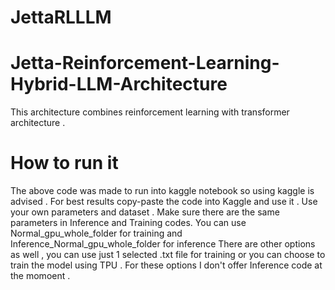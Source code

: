 # JettaRLLLM

# Jetta-Reinforcement-Learning-Hybrid-LLM-Architecture


This architecture combines reinforcement learning with transformer architecture .

# How to run it 

The above code was made to run into kaggle notebook so using kaggle is advised .
For best results copy-paste the code into Kaggle and use it . 
Use your own parameters and dataset .
Make sure there are the same parameters in Inference and Training codes.
You can use Normal_gpu_whole_folder for training and  Inference_Normal_gpu_whole_folder for inference
There are other options as well , you can use just 1 selected .txt file for training or you can choose to train the model using TPU . For these options I don't offer Inference code at the momoent .

